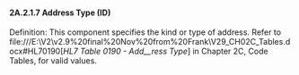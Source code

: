 #### 2A.2.1.7 Address Type (ID)

Definition: This component specifies the kind or type of address. Refer to file:///E:\V2\v2.9%20final%20Nov%20from%20Frank\V29_CH02C_Tables.docx#HL70190[_HL7 Table_ _0190 - Add__ress Type_] in Chapter 2C, Code Tables, for valid values.
